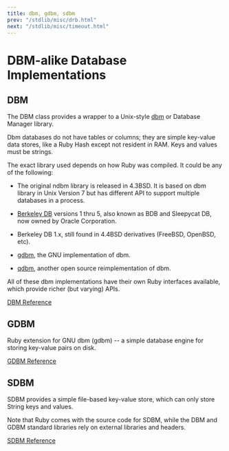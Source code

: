 ```yaml
---
title: dbm, gdbm, sdbm
prev: "/stdlib/misc/drb.html"
next: "/stdlib/misc/timeout.html"
---
```


# DBM-alike Database Implementations



## DBM

The DBM class provides a wrapper to a Unix-style <a
href='http://en.wikipedia.org/wiki/Dbm' class='remote'
target='_blank'>dbm</a> or Database Manager library.

Dbm databases do not have tables or columns; they are simple key-value
data stores, like a Ruby Hash except not resident in RAM. Keys and
values must be strings.

The exact library used depends on how Ruby was compiled. It could be any
of the following:

* The original ndbm library is released in 4.3BSD. It is based on dbm
  library in Unix Version 7 but has different API to support multiple
  databases in a process.

* <a href='http://en.wikipedia.org/wiki/Berkeley_DB' class='remote'
  target='_blank'>Berkeley DB</a> versions 1 thru 5, also known as BDB
  and Sleepycat DB, now owned by Oracle Corporation.

* Berkeley DB 1.x, still found in 4.4BSD derivatives (FreeBSD, OpenBSD,
  etc).

* <a href='http://www.gnu.org/software/gdbm/' class='remote'
  target='_blank'>gdbm</a>, the GNU implementation of dbm.
* <a href='http://fallabs.com/qdbm/index.html' class='remote'
  target='_blank'>qdbm</a>, another open source reimplementation of dbm.

All of these dbm implementations have their own Ruby interfaces
available, which provide richer (but varying) APIs.

<a href='https://ruby-doc.org/stdlib-2.5.0/libdoc/dbm/rdoc/DBM.html'
class='ruby-doc remote' target='_blank'>DBM Reference</a>



## GDBM



Ruby extension for GNU dbm (gdbm) -- a simple database engine for
storing key-value pairs on disk.

<a href='https://ruby-doc.org/stdlib-2.5.0/libdoc/gdbm/rdoc/GDBM.html'
class='ruby-doc remote' target='_blank'>GDBM Reference</a>



## SDBM

SDBM provides a simple file-based key-value store, which can only store
String keys and values.

Note that Ruby comes with the source code for SDBM, while the DBM and
GDBM standard libraries rely on external libraries and headers.

<a href='https://ruby-doc.org/stdlib-2.5.0/libdoc/sdbm/rdoc/SDBM.html'
class='ruby-doc remote' target='_blank'>SDBM Reference</a>

